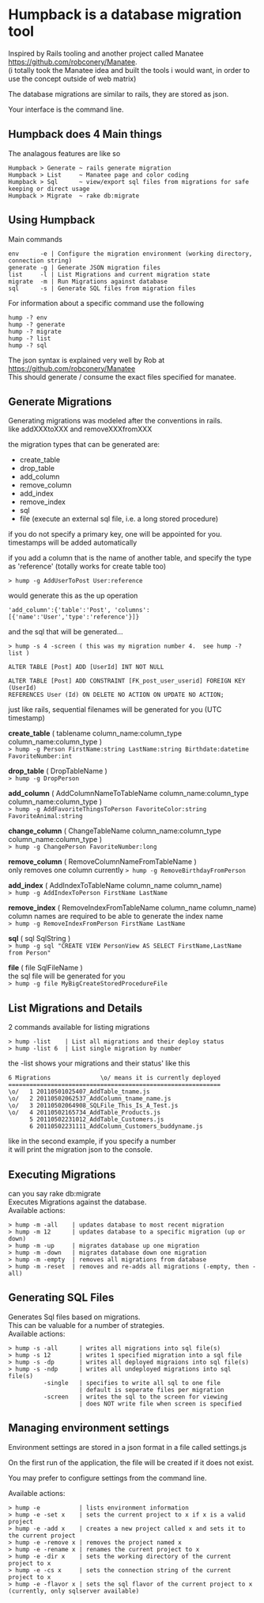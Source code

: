 Humpback is a database migration tool
=====================================
Inspired by Rails tooling and another project called Manatee https://github.com/robconery/Manatee.  
(i totally took the Manatee idea and built the tools i would want, in order to use the concept outside of web matrix)

The database migrations are similar to rails, they are stored as json.

Your interface is the command line.  

Humpback does 4 Main things
---------------------------
The analagous features are like so

    Humpback > Generate ~ rails generate migration
    Humpback > List     ~ Manatee page and color coding
    Humpback > Sql      ~ view/export sql files from migrations for safe keeping or direct usage
    Humpback > Migrate  ~ rake db:migrate




Using Humpback
------------------------------

Main commands  

    env      -e | Configure the migration environment (working directory, connection string)
    generate -g | Generate JSON migration files  
    list     -l | List Migrations and current migration state  
    migrate  -m | Run Migrations against database  
    sql      -s | Generate SQL files from migration files  


For information about a specific command use the following  

    hump -? env
    hump -? generate  
    hump -? migrate  
    hump -? list  
    hump -? sql  


The json syntax is explained very well by Rob at https://github.com/robconery/Manatee  
This should generate / consume the exact files specified for manatee.  


Generate Migrations
-------------------

Generating migrations was modeled after the conventions in rails.  
like addXXXtoXXX and removeXXXfromXXX  

the migration types that can be generated are:

  + create_table
  + drop_table
  + add_column
  + remove_column
  + add_index
  + remove_index
  + sql
  + file (execute an external sql file, i.e. a long stored procedure)

if you do not specify a primary key, one will be appointed for you.  
timestamps will be added automatically  

if you add a column that is the name of another table, and specify the type as 'reference'
(totally works for create table too)

    > hump -g AddUserToPost User:reference
    
would generate this as the up operation

    'add_column':{'table':'Post', 'columns':[{'name':'User','type':'reference'}]}
    

and the sql that will be generated...

    > hump -s 4 -screen ( this was my migration number 4.  see hump -? list )

	ALTER TABLE [Post] ADD [UserId] INT NOT NULL
	
	ALTER TABLE [Post] ADD CONSTRAINT [FK_post_user_userid] FOREIGN KEY (UserId)
	REFERENCES User (Id) ON DELETE NO ACTION ON UPDATE NO ACTION;
	

    
just like rails, sequential filenames will be generated for you (UTC timestamp)  

**create_table** ( tablename column_name:column_type column_name:column_type )  
    `> hump -g Person FirstName:string LastName:string Birthdate:datetime FavoriteNumber:int`

**drop_table** ( DropTableName )  
    `> hump -g DropPerson`

**add_column** ( AddColumnNameToTableName column_name:column_type column_name:column_type  )  
    `> hump -g AddFavoriteThingsToPerson FavoriteColor:string FavoriteAnimal:string`

**change_column** ( ChangeTableName column_name:column_type column_name:column_type )  
    `> hump -g ChangePerson FavoriteNumber:long`

**remove_column** ( RemoveColumnNameFromTableName )  
only removes one column currently
    `> hump -g RemoveBirthdayFromPerson`

**add_index** ( AddIndexToTableName  column_name column_name)  
    `> hump -g AddIndexToPerson FirstName LastName`

**remove_index** ( RemoveIndexFromTableName  column_name column_name)  
column names are required to be able to generate the index name  
    `> hump -g RemoveIndexFromPerson FirstName LastName`

**sql** ( sql SqlString )  
    `> hump -g sql "CREATE VIEW PersonView AS SELECT FirstName,LastName from Person"`

**file** ( file SqlFileName )  
the sql file will be generated for you  
    `> hump -g file MyBigCreateStoredProcedureFile`



List Migrations and Details
---------------------------

2 commands available for listing migrations

    > hump -list    | List all migrations and their deploy status
    > hump -list 6  | List single migration by number

the -list shows your migrations and their status' like this  

    6 Migrations              \o/ means it is currently deployed
    ============================================================
    \o/   1 20110501025407_AddTable_tname.js
    \o/   2 20110502062537_AddColumn_tname_name.js
    \o/   3 20110502064908_SQLFile_This_Is_A_Test.js
    \o/   4 20110502165734_AddTable_Products.js
          5 20110502231012_AddTable_Customers.js
          6 20110502231111_AddColumn_Customers_buddyname.js
      
like in the second example, if you specify a number  
it will print the migration json to the console.  



Executing Migrations
--------------------
can you say rake db:migrate  
Executes Migrations against the database.  
Available actions:  

    > hump -m -all    | updates database to most recent migration
    > hump -m 12      | updates database to a specific migration (up or down)
    > hump -m -up     | migrates database up one migration
    > hump -m -down   | migrates database down one migration
    > hump -m -empty  | removes all migrations from database
    > hump -m -reset  | removes and re-adds all migrations (-empty, then -all)



Generating SQL Files
--------------------

Generates Sql files based on migrations.  
This can be valuable for a number of strategies.  
Available actions:  

    > hump -s -all      | writes all migrations into sql file(s)
    > hump -s 12        | writes 1 specified migration into a sql file
    > hump -s -dp       | writes all deployed migraions into sql file(s)
    > hump -s -ndp      | writes all undeployed migrations into sql file(s)
              -single   | specifies to write all sql to one file
                        | default is seperate files per migration
              -screen   | writes the sql to the screen for viewing
                        | does NOT write file when screen is specified



Managing environment settings
-----------------------------
Environment settings are stored in a json format in a file called settings.js

On the first run of the application, the file will be created if it does not exist.

You may prefer to configure settings from the command line.

Available actions:

    > hump -e           | lists environment information
    > hump -e -set x    | sets the current project to x if x is a valid project
    > hump -e -add x    | creates a new project called x and sets it to the current project
    > hump -e -remove x | removes the project named x
    > hump -e -rename x | renames the current project to x
    > hump -e -dir x    | sets the working directory of the current project to x
    > hump -e -cs x     | sets the connection string of the current project to x
    > hump -e -flavor x | sets the sql flavor of the current project to x (currently, only sqlserver available)



